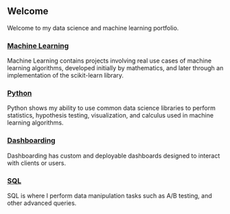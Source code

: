 ## Welcome

Welcome to my data science and machine learning portfolio.

### [Machine Learning](https://github.com/nwoodr94/machine-learning#machine-learning)
Machine Learning contains projects involving real use cases of machine learning algorithms, developed initially by mathematics, and later through an implementation of the scikit-learn library.

### [Python](https://github.com/nwoodr94/python-projects#python-projects)
Python shows my ability to use common data science libraries to perform statistics, hypothesis testing, visualization, and calculus used in machine learning algorithms.

### [Dashboarding](https://github.com/nwoodr94/dashboards#dashboards)
Dashboarding has custom and deployable dashboards designed to interact with clients or users.

### [SQL](https://github.com/nwoodr94/sql-projects#sql-projects)
SQL is where I perform data manipulation tasks such as A/B testing, and other advanced queries.

